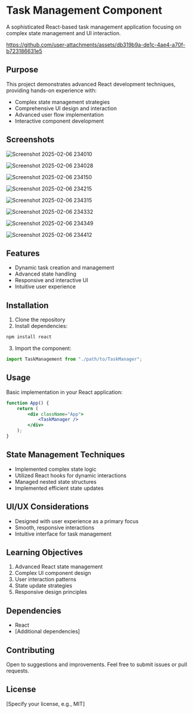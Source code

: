 # Task Management Component

A sophisticated React-based task management application focusing on complex state management and UI interaction.


https://github.com/user-attachments/assets/db319b9a-de1c-4ae4-a70f-b723186631e5


## Purpose

This project demonstrates advanced React development techniques, providing hands-on experience with:

- Complex state management strategies
- Comprehensive UI design and interaction
- Advanced user flow implementation
- Interactive component development

## Screenshots
![Screenshot 2025-02-06 234010](https://github.com/user-attachments/assets/3e5ec7bd-03bf-469b-9af1-0ab6517193d4)

![Screenshot 2025-02-06 234028](https://github.com/user-attachments/assets/ee6a9d4d-62b6-4d7c-ba00-1ea59b891af6)

![Screenshot 2025-02-06 234150](https://github.com/user-attachments/assets/b20de85a-2a13-4510-bd03-7426f9b3314d)

![Screenshot 2025-02-06 234215](https://github.com/user-attachments/assets/7bae58b3-3d30-4de1-9899-a8e444e64308)

![Screenshot 2025-02-06 234315](https://github.com/user-attachments/assets/16bce59d-2f07-4cc0-9554-081e5bee6a4f)

![Screenshot 2025-02-06 234332](https://github.com/user-attachments/assets/da3e6afa-e410-4294-95c4-a66d3da8278b)

![Screenshot 2025-02-06 234349](https://github.com/user-attachments/assets/30098ca7-26d2-449a-affe-24ad98a7b375)

![Screenshot 2025-02-06 234412](https://github.com/user-attachments/assets/9a700cd7-ae59-44ee-b078-618f2e55374c)


## Features

- Dynamic task creation and management
- Advanced state handling
- Responsive and interactive UI
- Intuitive user experience

## Installation

1. Clone the repository
2. Install dependencies:

```bash
npm install react
```

3. Import the component:

```javascript
import TaskManagement from "./path/to/TaskManager";
```

## Usage

Basic implementation in your React application:

```jsx
function App() {
	return (
		<div className="App">
			<TaskManager />
		</div>
	);
}
```

## State Management Techniques

- Implemented complex state logic
- Utilized React hooks for dynamic interactions
- Managed nested state structures
- Implemented efficient state updates

## UI/UX Considerations

- Designed with user experience as a primary focus
- Smooth, responsive interactions
- Intuitive interface for task management

## Learning Objectives

1. Advanced React state management
2. Complex UI component design
3. User interaction patterns
4. State update strategies
5. Responsive design principles

## Dependencies

- React
- [Additional dependencies]

## Contributing

Open to suggestions and improvements. Feel free to submit issues or pull requests.

## License

[Specify your license, e.g., MIT]
